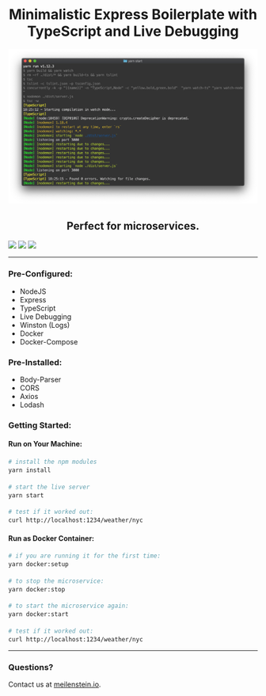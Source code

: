 <div align="center">

# Minimalistic Express Boilerplate with TypeScript and Live Debugging

![](express-typescript-microservice.png)

## Perfect for microservices.

</div>

![](https://img.shields.io/github/issues/meilenstein-io/express-typescript-microservice.svg) ![](https://img.shields.io/github/license/meilenstein-io/express-typescript-microservice.svg) ![](https://img.shields.io/twitter/url/https/github.com/meilenstein-io/express-typescript-microservice.svg?style=social)

---

### Pre-Configured:

- NodeJS
- Express
- TypeScript
- Live Debugging
- Winston (Logs)
- Docker
- Docker-Compose

### Pre-Installed:

- Body-Parser
- CORS
- Axios
- Lodash

### Getting Started:

#### Run on Your Machine:

```sh
# install the npm modules
yarn install

# start the live server
yarn start

# test if it worked out:
curl http://localhost:1234/weather/nyc
```

#### Run as Docker Container:

```sh
# if you are running it for the first time:
yarn docker:setup

# to stop the microservice:
yarn docker:stop

# to start the microservice again:
yarn docker:start

# test if it worked out:
curl http://localhost:1234/weather/nyc
```

---

### Questions?

Contact us at [meilenstein.io](https://meilenstein.io).
